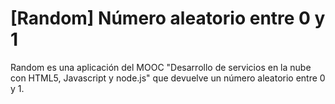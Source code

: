 [Random] Número aleatorio entre 0 y 1
====================================================================================

Random es una aplicación del MOOC "Desarrollo de servicios en la nube con HTML5, Javascript y node.js" que devuelve un número aleatorio entre 0 y 1.

